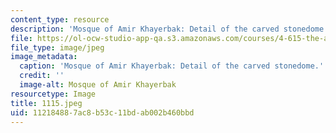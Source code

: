 ```yaml
---
content_type: resource
description: 'Mosque of Amir Khayerbak: Detail of the carved stonedome.'
file: https://ol-ocw-studio-app-qa.s3.amazonaws.com/courses/4-615-the-architecture-of-cairo-spring-2002/112184887ac8b53c11bdab002b460bbd_1115.jpeg
file_type: image/jpeg
image_metadata:
  caption: 'Mosque of Amir Khayerbak: Detail of the carved stonedome.'
  credit: ''
  image-alt: Mosque of Amir Khayerbak
resourcetype: Image
title: 1115.jpeg
uid: 11218488-7ac8-b53c-11bd-ab002b460bbd
---
```

